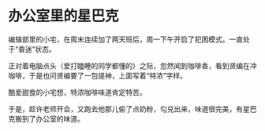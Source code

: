 # 办公室里的星巴克

编辑部里的小宅，在周末连续加了两天班后，周一下午开启了犯困模式。一直处于“昏迷”状态。 

正对着电脑点头（爱打瞌睡的同学都懂的）之际，忽然闻到咖啡香，看到贤编在冲咖啡，于是也问贤编要了一包提神，上面写着“特浓”字样。 

酷爱甜食的小宅想，特浓咖啡味道肯定特苦。 

于是，趁许老师开会，又跑去他那儿偷了点奶粉，勾兑出来，味道很完美，有星巴克搬到了办公室的味道。